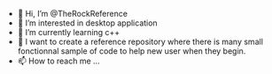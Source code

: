 - 👋 Hi, I’m @TheRockReference
- 👀 I’m interested in desktop application
- 🌱 I’m currently learning c++
- 💞️ I want to create a reference repository where there is many small fonctionnal sample of code to help new user when they begin.
- 📫 How to reach me ...

<!---
TheRockReference/TheRockReference is a ✨ special ✨ repository because its `README.md` (this file) appears on your GitHub profile.
You can click the Preview link to take a look at your changes.
--->
